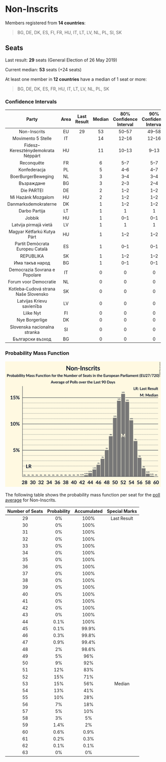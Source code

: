 # Non-Inscrits

Members registered from **14 countries**:

> BG, DE, DK, ES, FI, FR, HU, IT, LT, LV, NL, PL, SI, SK

## Seats

Last result: **29** seats (General Election of 26 May 2019)

Current median: **53** seats (+24 seats)

At least one member in **12 countries** have a median of 1 seat or more:

> BG, DE, DK, ES, FR, HU, IT, LT, LV, NL, PL, SK

### Confidence Intervals

| Party | Area | Last Result | Median | 80% Confidence Interval | 90% Confidence Interval | 95% Confidence Interval | 99% Confidence Interval |
|:-----:|:----:|:-----------:|:------:|:-----------------------:|:-----------------------:|:-----------------------:|:-----------------------:|
| Non-Inscrits | EU | 29 | 53 | 50–57 | 49–58 | 48–58 | 46–60 |
| Movimento 5 Stelle | IT | | 14 | 12–16 | 12–16 | 12–17 | 11–18 |
| Fidesz–Kereszténydemokrata Néppárt | HU | | 11 | 10–13 | 9–13 | 9–13 | 9–14 |
| Reconquête | FR | | 6 | 5–7 | 5–7 | 4–7 | 0–8 |
| Konfederacja | PL | | 5 | 4–6 | 4–7 | 4–7 | 4–7 |
| BoerBurgerBeweging | NL | | 3 | 3–4 | 3–4 | 3–4 | 2–4 |
| Възраждане | BG | | 3 | 2–3 | 2–4 | 2–4 | 2–4 |
| Die PARTEI | DE | | 2 | 1–2 | 1–2 | 1–2 | 1–2 |
| Mi Hazánk Mozgalom | HU | | 2 | 1–2 | 1–2 | 1–2 | 1–3 |
| Danmarksdemokraterne | DK | | 1 | 1–2 | 1–2 | 1–2 | 1–2 |
| Darbo Partija | LT | | 1 | 1 | 1 | 1 | 1 |
| Jobbik | HU | | 1 | 0–1 | 0–1 | 0–2 | 0–2 |
| Latvija pirmajā vietā | LV | | 1 | 1 | 1 | 1 | 1 |
| Magyar Kétfarkú Kutya Párt | HU | | 1 | 1–2 | 1–2 | 1–2 | 0–2 |
| Partit Demòcrata Europeu Català | ES | | 1 | 0–1 | 0–1 | 0–1 | 0–1 |
| REPUBLIKA | SK | | 1 | 1–2 | 1–2 | 0–2 | 0–2 |
| Има такъв народ | BG | | 1 | 0–1 | 0–1 | 0–1 | 0–1 |
| Democrazia Sovrana e Popolare | IT | | 0 | 0 | 0 | 0 | 0 |
| Forum voor Democratie | NL | | 0 | 0 | 0 | 0 | 0–1 |
| Kotleba–Ľudová strana Naše Slovensko | SK | | 0 | 0 | 0 | 0 | 0 |
| Latvijas Krievu savienība | LV | | 0 | 0 | 0 | 0 | 0 |
| Liike Nyt | FI | | 0 | 0 | 0 | 0 | 0 |
| Nye Borgerlige | DK | | 0 | 0 | 0 | 0 | 0 |
| Slovenska nacionalna stranka | SI | | 0 | 0 | 0 | 0 | 0 |
| Български възход | BG | | 0 | 0 | 0 | 0 | 0 |

### Probability Mass Function

![Graph with seats probability mass function not yet produced](average-2023-10-31-seats-pmf-non-inscrits.png "Seats Probability Mass Function")

The following table shows the probability mass function per seat for the [poll average](average-2023-10-31.html) for Non-Inscrits.

| Number of Seats | Probability | Accumulated | Special Marks |
|:---------------:|:-----------:|:-----------:|:-------------:|
| 29 | 0% | 100% | Last Result |
| 30 | 0% | 100% |  |
| 31 | 0% | 100% |  |
| 32 | 0% | 100% |  |
| 33 | 0% | 100% |  |
| 34 | 0% | 100% |  |
| 35 | 0% | 100% |  |
| 36 | 0% | 100% |  |
| 37 | 0% | 100% |  |
| 38 | 0% | 100% |  |
| 39 | 0% | 100% |  |
| 40 | 0% | 100% |  |
| 41 | 0% | 100% |  |
| 42 | 0% | 100% |  |
| 43 | 0% | 100% |  |
| 44 | 0.1% | 100% |  |
| 45 | 0.1% | 99.9% |  |
| 46 | 0.3% | 99.8% |  |
| 47 | 0.9% | 99.4% |  |
| 48 | 2% | 98.6% |  |
| 49 | 5% | 96% |  |
| 50 | 9% | 92% |  |
| 51 | 12% | 83% |  |
| 52 | 15% | 71% |  |
| 53 | 15% | 56% | Median |
| 54 | 13% | 41% |  |
| 55 | 10% | 28% |  |
| 56 | 7% | 18% |  |
| 57 | 5% | 10% |  |
| 58 | 3% | 5% |  |
| 59 | 1.4% | 2% |  |
| 60 | 0.6% | 0.9% |  |
| 61 | 0.2% | 0.3% |  |
| 62 | 0.1% | 0.1% |  |
| 63 | 0% | 0% |  |


